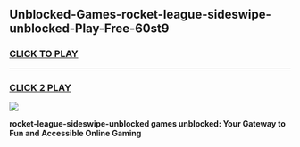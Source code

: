 
## Unblocked-Games-rocket-league-sideswipe-unblocked-Play-Free-60st9
<h3>
<a href="https://premium76.site?title=rocket-league-sideswipe-unblocked&ref=18A1">CLICK TO PLAY</a></h3>
<hr>

<h3>
<a href="https://premium76.site?title=rocket-league-sideswipe-unblocked&ref=18A1">CLICK 2 PLAY</a>
  
</h3>

<a href="https://premium76.site?title=rocket-league-sideswipe-unblocked&ref=18A1"><img src="https://clearcache.store/games.png"></a>


**rocket-league-sideswipe-unblocked games unblocked: Your Gateway to Fun and Accessible Online Gaming**
